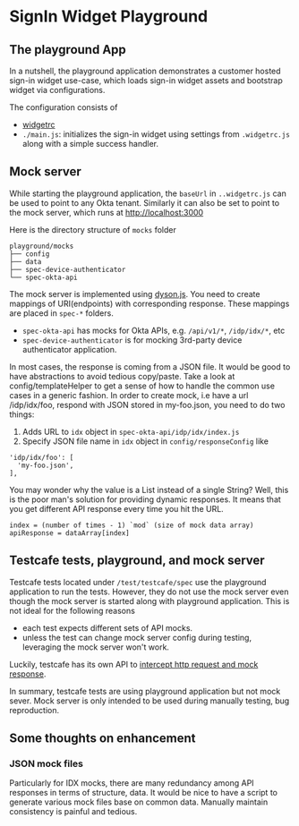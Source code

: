 # SignIn Widget Playground

## The playground App

In a nutshell, the playground application demonstrates a customer hosted sign-in widget use-case, which loads sign-in widget assets and bootstrap widget via configurations.

The configuration consists of

- [widgetrc](https://github.com/okta/okta-signin-widget#the-widgetrc-config-file)
- `./main.js`: initializes the sign-in widget using settings from `.widgetrc.js` along with a simple success handler.

## Mock server

While starting the playground application, the `baseUrl` in `..widgetrc.js` can be used to point to any Okta tenant. Similarly it can also be set to point to the mock server, which runs at <http://localhost:3000>

Here is the directory structure of `mocks` folder

```
playground/mocks
├── config
├── data
├── spec-device-authenticator
└── spec-okta-api
```

The mock server is implemented using [dyson.js](https://www.npmjs.com/package/dyson). You need to create mappings of URI(endpoints) with corresponding response. These mappings are placed in `spec-*` folders.

- `spec-okta-api` has mocks for Okta APIs, e.g. `/api/v1/*`, `/idp/idx/*`, etc
- `spec-device-authenticator` is for mocking 3rd-party device authenticator application.

In most cases, the response is coming from a JSON file. It would be good to have abstractions to avoid tedious copy/paste. Take a look at config/templateHelper to get a sense of how to handle the common use cases in a generic fashion.
In order to create mock, i.e have a url /idp/idx/foo, respond with JSON stored in my-foo.json, you need to do two things:

1. Adds URL to `idx` object in `spec-okta-api/idp/idx/index.js`
2. Specify JSON file name in `idx` object in `config/responseConfig` like

```
'idp/idx/foo': [
  'my-foo.json',
],
```

You may wonder why the value is a List instead of a single String? Well, this is the poor man's solution for providing dynamic responses.
It means that you get different API response every time you hit the URL.

```
index = (number of times - 1) `mod` (size of mock data array)
apiResponse = dataArray[index]
```

## Testcafe tests, playground, and mock server

Testcafe tests located under `/test/testcafe/spec` use the playground application to run the tests.
However, they do not use the mock server even though the mock server is started along with playground application. This is not ideal for the following reasons

- each test expects different sets of API mocks.
- unless the test can change mock server config during testing, leveraging the mock server won't work.

Luckily, testcafe has its own API to [intercept http request and mock response](https://devexpress.github.io/testcafe/documentation/guides/advanced-guides/intercept-http-requests.html).

In summary, testcafe tests are using playground application but not mock sever. Mock server is only intended to be used during manually testing, bug reproduction.

## Some thoughts on enhancement

### JSON mock files

Particularly for IDX mocks, there are many redundancy among API responses in terms of structure, data. It would be nice to have a script to generate various mock files base on common data. Manually maintain consistency is painful and tedious.
